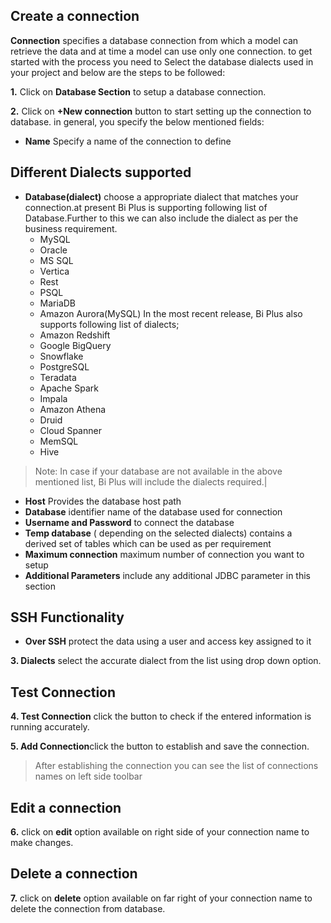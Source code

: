## Create  a connection 

 **Connection** specifies a database connection from which a model can retrieve the data and at time a model can use only one connection. to get started with the process you need to Select the database dialects used in your project and below are the steps to be followed:
 
**1.** Click on **Database Section** to setup a database connection.

**2.** Click on **+New connection**  button to start setting up the connection to database. in general, you specify the below mentioned fields:
- **Name** Specify a name of the connection to define

## Different Dialects supported

 - **Database(dialect)** choose a appropriate dialect that matches your connection.at present Bi Plus is supporting following list of Database.Further to this we can also include the dialect as per the business requirement.
    - MySQL
    - Oracle
    - MS SQL
     - Vertica
    - Rest
    - PSQL
    - MariaDB
    - Amazon Aurora(MySQL)
In the most recent release, Bi Plus also supports following list of dialects;
    - Amazon Redshift
    - Google BigQuery
    - Snowflake
    - PostgreSQL
    - Teradata
    - Apache Spark
    - Impala
    - Amazon Athena
    - Druid
    - Cloud Spanner
    - MemSQL
    - Hive
>Note: In case if your database are not available in the above mentioned list, Bi Plus will include the dialects required.|

- **Host** Provides the database host path
- **Database** identifier name of the database used for connection
- **Username and Password** to connect the database
- **Temp database** ( depending on the selected dialects) contains a derived set of tables which can be used as per requirement
- **Maximum connection** maximum number of connection you want to setup
- **Additional Parameters** include any additional JDBC parameter in this section

## SSH Functionality

- **Over SSH** protect the data using a user and access key assigned to it

**3. Dialects** select the accurate dialect from the list using drop down option.

## Test Connection
**4. Test Connection** click the button to check if the entered information is running accurately.

**5. Add Connection**click the button to establish and save the connection.

>After establishing the connection you can see the list of connections names on left side toolbar


## Edit a connection

   **6.** click on **edit** option available on right side of your connection name to make changes.

## Delete a connection


**7.** click on **delete** option available on far right of your connection name to delete the connection from database.
<!--stackedit_data:
eyJoaXN0b3J5IjpbNjk1NzA1MjYsLTEyNzEwOTk0MzZdfQ==
-->